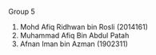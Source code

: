 Group 5
1) Mohd Afiq Ridhwan bin Rosli (2014161)
2) Muhammad Afiq Bin Abdul Patah
3) Afnan Iman bin Azman (1902311)

